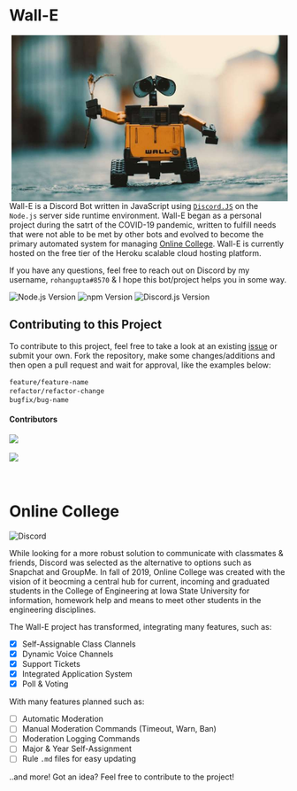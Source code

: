 # Wall-E

<img src="dependencies/imageAssets/wall-e.jpg" alt="Logo" title="Logo" align="right" height="300"/>

Wall-E is a Discord Bot written in JavaScript using [`Discord.JS`](https://discord.js.org/#/) on the `Node.js` server side runtime environment. Wall-E began as a personal project during the satrt of the COVID-19 pandemic, written to fulfill needs that were not able to be met by other bots and evolved to become the primary automated system for managing [Online College](https://discord.gg/ecBCdrt). Wall-E is currently hosted on the free tier of the Heroku scalable cloud hosting platform.

If you have any questions, feel free to reach out on Discord by my username, `rohangupta#8570` & I hope this bot/project helps you in some way.

![Node.js Version](https://img.shields.io/badge/Node.js-v._16.4.2-lightblue) ![npm Version](https://img.shields.io/badge/npm-v._6.14.6-lightblue) ![Discord.js Version](https://img.shields.io/badge/Discord.js-v._13.6.0-lightblue)

## Contributing to this Project
To contribute to this project, feel free to take a look at an  existing [issue](https://github.com/torohangupta/Wall-E/issues) or submit your own. Fork the repository, make some changes/additions and then open a pull request and wait for approval, like the examples below:

```
feature/feature-name
refactor/refactor-change
bugfix/bug-name
```

#### Contributors 
![](https://img.shields.io/badge/contributions-welcome-red)

![](https://img.shields.io/badge/Rohan%20Gupta-rohangupta%238570-lightgreen)

<br>

# Online College
![Discord](https://img.shields.io/badge/dynamic/json?color=gray&label=&query=presence_count&suffix=%20Members%20Online&url=https%3A%2F%2Fdiscord.com%2Fapi%2Fguilds%2F692094440881520671%2Fwidget.json&logo=discord&logoColor=white&style=flat&textcolor=black)

While looking for a more robust solution to communicate with classmates & friends, Discord was selected as the alternative to options such as Snapchat and GroupMe. In fall of 2019, Online College was created with the vision of it beocming a central hub for current, incoming and graduated students in the College of Engineering at Iowa State University for information, homework help and means to meet other students in the engineering disciplines.

The Wall-E project has transformed, integrating many features, such as:

- [x] Self-Assignable Class Clannels
- [x] Dynamic Voice Channels
- [x] Support Tickets
- [x] Integrated Application System
- [x] Poll & Voting

With many features planned such as:

- [ ] Automatic Moderation
- [ ] Manual Moderation Commands (Timeout, Warn, Ban)
- [ ] Moderation Logging Commands
- [ ] Major & Year Self-Assignment
- [ ] Rule `.md` files for easy updating

..and more! Got an idea? Feel free to contribute to the project!
